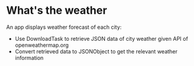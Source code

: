 # What's the weather
An app displays weather forecast of each city:
- Use DownloadTask to retrieve JSON data of city weather given API of openweathermap.org
- Convert retrieved data to JSONObject to get the relevant weather information 
